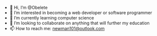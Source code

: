 - 👋 Hi, I’m @Obelete
- 👀 I’m interested in becoming a web developer or software programmer
- 🌱 I’m currently learning computer science
- 💞️ I’m looking to collaborate on anything that will further my education
- 📫 How to reach me: newman101@outlook.com

<!---
Obelete/Obelete is a ✨ special ✨ repository because its `README.md` (this file) appears on your GitHub profile.
You can click the Preview link to take a look at your changes.
--->
